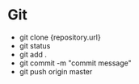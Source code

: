 # Git
- git clone {repository.url}
- git status
- git add .
- git commit -m "commit message"
- git push origin master